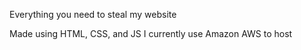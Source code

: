 Everything you need to steal my website

Made using HTML, CSS, and JS
I currently use Amazon AWS to host
